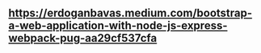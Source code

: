 ## https://erdoganbavas.medium.com/bootstrap-a-web-application-with-node-js-express-webpack-pug-aa29cf537cfa